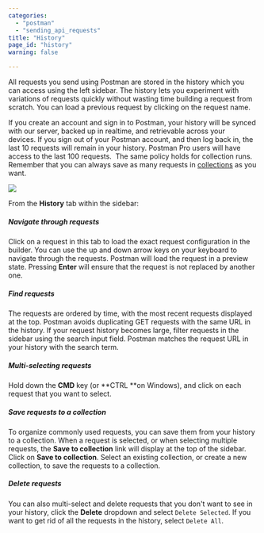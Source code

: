 ```yaml
---
categories:
  - "postman"
  - "sending_api_requests"
title: "History"
page_id: "history"
warning: false

---
```



All requests you send using Postman are stored in the history which you can access using the left sidebar. The history lets you experiment with variations of requests quickly without wasting time building a request from scratch. You can load a previous request by clicking on the request name.

If you create an account and sign in to Postman, your history will be synced with our server, backed up in realtime, and retrievable across your devices. If you sign out of your Postman account, and then log back in, the last 10 requests will remain in your history. Postman Pro users will have access to the last 100 requests.  The same policy holds for collection runs. Remember that you can always save as many requests in [collections](/docs/postman/collections/creating_collections) as you want.

![](https://s3.amazonaws.com/postman-static-getpostman-com/postman-docs/59135435.png)

From the **History** tab within the sidebar:

##### **Navigate through requests**

Click on a request in this tab to load the exact request configuration in the builder. You can use the up and down arrow keys on your keyboard to navigate through the requests. Postman will load the request in a preview state. Pressing **Enter** will ensure that the request is not replaced by another one.

##### **Find requests**

The requests are ordered by time, with the most recent requests displayed at the top. Postman avoids duplicating GET requests with the same URL in the history. If your request history becomes large, filter requests in the sidebar using the search input field. Postman matches the request URL in your history with the search term.

##### **Multi-selecting requests**

Hold down the **CMD** key (or **CTRL **on Windows), and click on each request that you want to select.

##### **Save requests to a collection**

To organize commonly used requests, you can save them from your history to a collection. When a request is selected, or when selecting multiple requests, the **Save to collection** link will display at the top of the sidebar. Click on **Save to collection**. Select an existing collection, or create a new collection, to save the requests to a collection.

##### **Delete requests**

You can also multi-select and delete requests that you don't want to see in your history, click the **Delete** dropdown and select `Delete Selected`. If you want to get rid of all the requests in the history, select `Delete All`.
